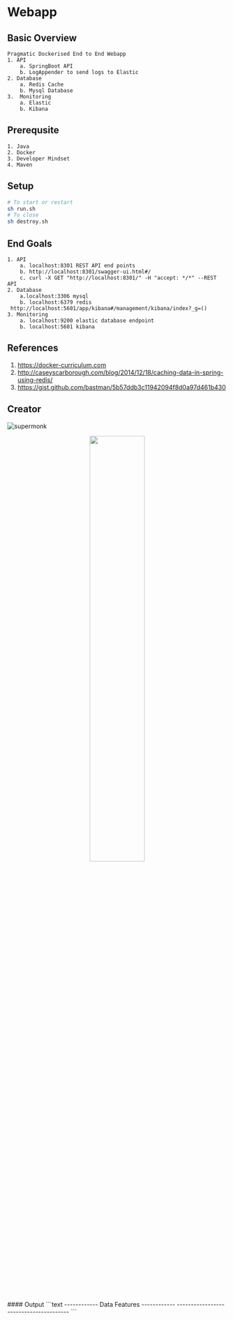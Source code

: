# Webapp
## Basic Overview
```text
Pragmatic Dockerised End to End Webapp
1. API
    a. SpringBoot API
    b. LogAppender to send logs to Elastic
2. Database
    a. Redis Cache
    b. Mysql Database
3.  Monitoring
    a. Elastic 
    b. Kibana
```
## Prerequsite
```text
1. Java
2. Docker 
3. Developer Mindset
4. Maven 
```
## Setup
```bash
# To start or restart
sh run.sh
# To close
sh destroy.sh 
```
## End Goals
```text
1. API
    a. localhost:8301 REST API end points
    b. http://localhost:8301/swagger-ui.html#/
    c. curl -X GET "http://localhost:8301/" -H "accept: */*" --REST API
2. Database
    a.localhost:3306 mysql
    b. localhost:6379 redis
 http://localhost:5601/app/kibana#/management/kibana/index?_g=()
3. Monitoring
    a. localhost:9200 elastic database endpoint
    b. localhost:5601 kibana 
```
## References
1. https://docker-curriculum.com
2. http://caseyscarborough.com/blog/2014/12/18/caching-data-in-spring-using-redis/
3. https://gist.github.com/bastman/5b57ddb3c11942094f8d0a97d461b430 

## Creator
![supermonk](https://github.com/supermonk)
<p align="center"><img width=50% src="https://avatars3.githubusercontent.com/u/5060860?s=400&u=06fa0ee43a0830f9c038e49468e258319c316437&v=4"></p>
<br>
#### Output
```text
------------ Data Features ------------
---------------------------------------
```